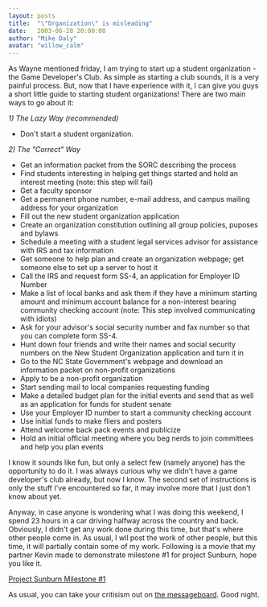 ```yaml
---
layout: posts
title:  "\"Organization\" is misleading"
date:   2003-06-28 20:00:00
author: "Mike Daly"
avatar: "willow_calm"
---
```

As Wayne mentioned friday, I am trying to start up a student organization - the Game Developer's Club. As simple as starting a club sounds, it is a very painful process. But, now that I have experience with it, I can give you guys a short little guide to starting student organizations! There are two main ways to go about it:

 *1) The Lazy Way (recommended)*

* Don't start a student organization.

*2) The &quot;Correct&quot; Way*

* Get an information packet from the SORC describing the process
* Find students interesting in helping get things started and hold an interest meeting (note: this step will fail)
* Get a faculty sponsor
* Get a permanent phone number, e-mail address, and campus mailing address for your organization
* Fill out the new student organization application
* Create an organization constitution outlining all group policies, puposes and bylaws
* Schedule a meeting with a student legal services advisor for assistance with IRS and tax information
* Get someone to help plan and create an organization webpage; get someone else to set up a server to host it
* Call the IRS and request form SS-4, an application for Employer ID Number
* Make a list of local banks and ask them if they have a minimum starting amount and minimum account balance for a non-interest bearing community checking account (note: This step involved communicating with idiots)
* Ask for your advisor's social security number and fax number so that you can complete form SS-4.
* Hunt down four friends and write their names and social security numbers on the New Student Organization application and turn it in
* Go to the NC State Government's webpage and download an information packet on non-profit organizations
* Apply to be a non-profit organization
* Start sending mail to local companies requesting funding
* Make a detailed budget plan for the initial events and send that as well as an application for funds for student senate
* Use your Employer ID number to start a community checking account
* Use initial funds to make fliers and posters
* Attend welcome back pack events and publicize
* Hold an initial official meeting where you beg nerds to join committees and help you plan events

I know it sounds like fun, but only a select few (namely anyone) has the opportunity to do it. I was always curious why we didn't have a game developer's club already, but now I know. The second set of instructions is only the stuff I've encountered so far, it may involve more that I just don't know about yet.

 Anyway, in case anyone is wondering what I was doing this weekend, I spend 23 hours in a car driving halfway across the country and back. Obviously, I didn't get any work done during this time, but that's where other people come in. As usual, I wll post the work of other people, but this time, it will partially contain some of my work. Following is a movie that my partner Kevin made to demonstrate milestone #1 for project Sunburn, hope you like it.

[Project Sunburn Milestone #1](/classic/filespace/willow/sunburn1.mov)

 As usual, you can take your critisism out on [the messageboard](topics.php). Good night.
